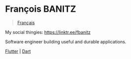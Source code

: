 # François BANITZ 
> [Français](./README.fr_FR.md)

My social thingies: https://linktr.ee/fbanitz

Software engineer building useful and durable applications.

[Flutter](https://flutter.dev/) | [Dart](https://dart.dev/)

<!--
**FBanitz/Fbanitz** is a ✨ _special_ ✨ repository because its `README.md` (this file) appears on your GitHub profile.

Here are some ideas to get you started:

- 🔭 I’m currently working on ...
- 🌱 I’m currently learning ...
- 👯 I’m looking to collaborate on ...
- 🤔 I’m looking for help with ...
- 💬 Ask me about ...
- 📫 How to reach me: ...
- 😄 Pronouns: ...
- ⚡ Fun fact: ...
-->

